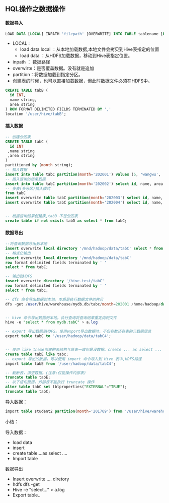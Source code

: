 ## HQL操作之数据操作



#### 数据导入

```sql
LOAD DATA [LOCAL] INPATH 'filepath' [OVERWRITE] INTO TABLE tablename [PARTITION (partcol1=val1, partcol2=val2 ...)]
```

* LOCAL :
  * load data local ：从本地加载数据,本地文件会拷贝到Hive表指定的位置
  * load data ：从HDFS加载数据，移动到Hive表指定位置。
* inpath ： 数据路径
* overwirte：是否覆盖数据。没有就是追加
* partition：将数据加载到指定分区。
* 创建表的时候，也可以直接加载数据，但此时数据文件必须在HDFS中。

```sql
CREATE TABLE tabB (
  id INT,
  name string,
  area string
) ROW FORMAT DELIMITED FIELDS TERMINATED BY ','
location '/user/hive/tabB';
```

#### 插入数据

```sql
-- 创建分区表
CREATE TABLE tabC (
  id INT
 ,name string
 ,area string
)
partitioned by (month string);
-- 插入数据
insert into table tabC partition(month='202001') values (5, 'wangwu', 'BJ'), (4, 'lishi', 'SH'), (3, 'zhangsan', 'TJ');
-- 插入查询的结果数据
insert into table tabC partition(month='202002') select id, name, area from tabC where month='202001';
-- 多表(多分区)插入模式
from tabC
insert overwrite table tabC partition(month='202003') select id, name, area where month='202002'
insert overwrite table tabC partition(month='202004') select id, name, area where month='202002';


-- 根据查询结果创建表,tabD 不是分区表
create table if not exists tabD as select * from tabC;
```

#### 数据导出

```sql
--将查询数据导出到本地
insert overwrite local directory '/mnd/hadoop/data/tabC' select * from tabC;
-- 格式化输出
insert overwrite local directory '/mnd/hadoop/data/tabC'
row format delimited fields terminated by ' '
select * from tabC;

-- 输出到HDFS
insert overwrite directory '/hive-test/tabC'
row format delimited fields terminated by ' '
select * from tabC;

-- dfs 命令导出数据到本地。本质是执行数据文件的拷贝
dfs -get /user/hive/warehouse/mydb.db/tabc/month=202001 /home/hadoop/data/tabC4


-- hive 命令导出数据到本地。执行查询将查询结果重定向到文件 
hive -e "select * from mydb.tabC" > a.log

-- export 导出数据到HDFS。使用export导出数据时，不仅有数还有表的元数据信息 
export table tabC to '/user/hadoop/data/tabC4';


-- 使用 like tname创建的表结构与原表一致但是没数据。create ... as select ... 有数据到那时结构可能不一致
create table tabE like tabc;
-- export 导出的数据，可以使用 import 命令导入到 Hive 表中,HDFS路径
import table tabE from '/user/hadoop/data/tabC4';

-- 截断表，清空数据。(注意:仅能操作内部表) 
truncate table tabE;
-- 以下语句报错，外部表不能执行 truncate 操作
alter table tabC set tblproperties("EXTERNAL"="TRUE");
truncate table tabC;
```



导入数据：

```sql
import table student2 partition(month='201709') from '/user/hive/warehouse/export/student';
```



小结：

导入数据：

* load data
* insert
* create table....as select ....
* Import table

数据导出

* Insert overwrite .... diretory
* hdfs dfs -get
* Hive -e "select..." > a.log
* Export table..
